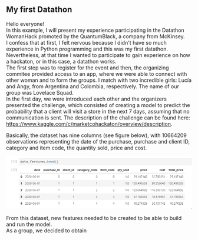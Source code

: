 ## My first Datathon
Hello everyone!  
In this example, I will present my experience participating in the Datathon WomanHack promoted by the QuantumBlack, a company from McKinsey.  
I confess that at first, I felt nervous because I didn't have so much experience in Python programming and this was my first datathon. Nevertheless, at that time I wanted to participate to gain experience on how a hackaton, or in this case, a datathon works.  
The first step was to register for the event and then, the organizing commitee provided access to an app, where we were able to connect with other woman and to form the groups. I match with two incredible girls: Lucía and Angy, from Argentina and Colombia, respectively. The name of our group was Lovelace Squad.   
In the first day, we were introduced each other and the organizers presented the challenge, which consisted of creating a model to predict the probability that a client will visit a store in the next 7 days, assuming that no communication is sent. The description of the challenge can be found here: https://www.kaggle.com/c/marketcohackaton/overview/description.  

Basically, the dataset has nine columns (see figure below), with 10664209 observations representing the date of the purchase, purchase and client ID, category and item code, the quantity sold, price and cost.  

<img src="https://github.com/neli12/screenshots-figures/blob/main/head_data.PNG" width="700" />  

From this dataset, new features needed to be created to be able to build and run the model.  
As a group, we decided to obtain 
